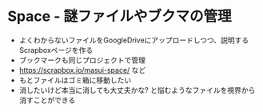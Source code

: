 <h1>Space - 謎ファイルやブクマの管理</h1>

<ul>
  <li>よくわからないファイルをGoogleDriveにアップロードしつつ、説明するScrapboxページを作る</li>
  <li>ブックマークも同じプロジェクトで管理</li>
  <li><a href="https://scrapbox.io/masui-space/">https://scrapbox.io/masui-space/</a> など
  <li>もとファイルはゴミ箱に移動したい</li>
  <li>消したいけど本当に消しても大丈夫かな? と悩むようなファイルを視界から消すことができる</li>
</ul>
